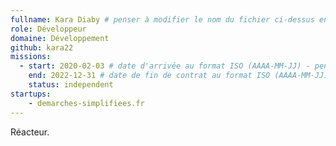 ```yaml
---
fullname: Kara Diaby # penser à modifier le nom du fichier ci-dessus en prenom.nom.md !
role: Développeur
domaine: Développement
github: kara22
missions: 
  - start: 2020-02-03 # date d'arrivée au format ISO (AAAA-MM-JJ) - pense à bien garder les '' !
    end: 2022-12-31 # date de fin de contrat au format ISO (AAAA-MM-JJ) - pense à bien garder les '' !
    status: independent
startups:
    - demarches-simplifiees.fr
---
```


Réacteur.
